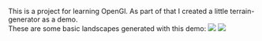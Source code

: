 This is a project for learning OpenGl. As part of that I created a little terrain-generator as a demo. <br>
These are some basic landscapes generated with this demo:
<image src="https://i.imgur.com/981LxRl.png"></image>
<image src="https://i.imgur.com/fYphzP1.png"></image>
